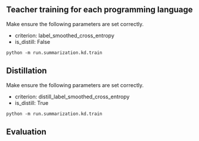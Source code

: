 ## Teacher training for each programming language

Make ensure the following parameters are set correctly.
- criterion: label_smoothed_cross_entropy
- is_distill: False

```
python -m run.summarization.kd.train
```

## Distillation
Make ensure the following parameters are set correctly.
- criterion: distill_label_smoothed_cross_entropy
- is_distill: True

```
python -m run.summarization.kd.train
```


## Evaluation
